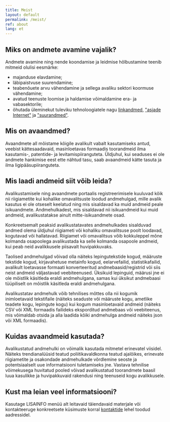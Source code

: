 ```yaml
---
title: Meist
layout: default
permalink: /meist/
ref: about
lang: et
---
```

## Miks on andmete avamine vajalik?
Andmete avamine ning nende koondamise ja leidmise hõlbustamine teenib mitmeid olulisi eesmärke:
- majanduse elavdamine;
- läbipaistvuse suurendamine;
- teabenõuete arvu vähendamine ja sellega avaliku sektori koormuse vähendamine;
- avatud teenuste loomise ja haldamise võimaldamine era- ja vabasektorile;
-  õhutada üleminekut tuleviku tehnoloogiatele nagu [linkandmed](http://et.wikipedia.org/wiki/Linkandmed), ["asjade Internet"](https://et.wikipedia.org/wiki/Nutistu) ja ["suurandmed"](https://et.wikipedia.org/wiki/Suurandmed).

## Mis on avaandmed?
Avaandmete all mõistame kõigile avalikult vabalt kasutamiseks antud, veebist kättesaadavaid, masinloetavas formaadis toorandmeid ilma kasutamis-, patentide- ja levitamispiiranguteta. Üldjuhul, kui seaduses ei ole andmete hankimise eest ette nähtud tasu, saab avaandmeid kätte tasuta ja ilma ligipääsupiiranguteta.

## Mis laadi andmeid siit võib leida?
Avalikustamisele ning avaandmete portaalis registreerimisele kuuluvad kõik nii riigiametite kui kohalike omavalitsuste loodud andmehulgad, mille avalik kasutus ei ole otseselt keelatud ning mis sisaldavad ka muid andmeid peale isikuandmete. Andmehulkadest, mis sisaldavad nii isikuandmeid kui muid andmeid, avalikustatakse ainult mitte-isikuandmete osad.

Konkreetsemalt peaksid avalikustatavates andmehulkades sisalduvad andmed olema üldjuhul riigiameti või kohaliku omavalitsuse poolt loodavad, kogutavad või hallatavad. Riigiamet või omavalitsus võib kokkuleppel mõne kolmanda osapoolega avalikustada ka selle kolmanda osapoole andmeid, kui peab neid avalikkusele piisavalt huvipakkuvaks.

Taolised andmehulgad võivad olla näiteks lepingutekstide kogud, määruste tekstide kogud, kirjavahetuse metainfo kogud, eelarvefailid, statistikafailid, avalikult loetavasse formaati konverteeritud andmebaasid/registrid või siis neist andmeid väljastavad veebiteenused. Üksikuid lepinguid, määrusi jne ei ole mõistlik käsitleda eraldi andmehulgana, samas kui üksikut andmebaasi tüüpiliselt on mõistlik käsitleda eraldi andmehulgana.

Avalikustatav andmehulk võib tehnilises mõttes olla nii kogumik inimloetavaid tekstifaile (näiteks seaduste või määruste kogu, ametlike teadete kogu, lepingute kogu) kui kogum masinloetavaid andmeid (näiteks CSV või XML formaadis failideks eksporditud andmebaas või veebiteenus, mis võimaldab otsida ja alla laadida kõiki andmehulga andmeid näiteks json või XML formaadis).

## Kuidas avaandmeid kasutada?
Avalikustatud andmehulki on võimalik kasutada mitmetel erinevatel viisidel. Näiteks trendianalüüsid teatud poliitikavaldkonna teatud ajalõikes, erinevate riigiametite ja osakondade andmehulkade võrdlemine seoste ja potentsiaalselt uue informatsiooni tuletamiseks jne. Vastava tehnilise võimekusega huvitatud pooled võivad avalikustatud toorandmete baasil luua kasulikke ja huvipakkuvaid rakendusi ning teenuseid kogu avalikkusele.

## Kust ma leian veel informatsiooni?
Kasutage LISAINFO menüü alt leitavaid täiendavaid materjale või kontakteeruge konkreetsete küsimuste korral [kontaktide](/kontaktid) lehel toodud aadressidel.
